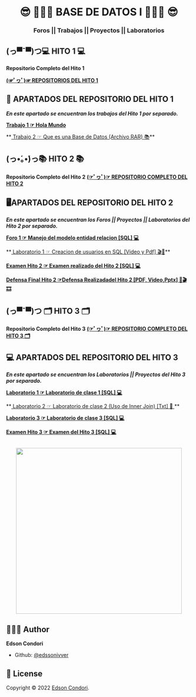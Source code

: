 <h1 align="center"> 😎 👨🏽‍💻​ BASE DE DATOS I 👨🏽‍💻​ 😎​</h1>
<h3 align="center">Foros || Trabajos || Proyectos || Laboratorios </h3>

## (っ▀¯▀)つ💻 HITO 1 💻

**Repositorio Completo del Hito 1**

<A href="https://github.com/edssonivver/BASE-DE-DATOS-1/tree/main/hito_1"> **(☞ﾟヮﾟ)☞ REPOSITORIOS DEL HITO 1**  </A>


## 🚀 APARTADOS DEL REPOSITORIO DEL HITO 1

***En este apartado se encuentran los trabajos del Hito 1 por separado.***


**<A href="https://github.com/edssonivver/BASE-DE-DATOS-1/blob/main/hito_1/HOLA_MUNDO2.txt"> Trabajo 1 ☞ Hola Mundo </A>**
<p> **<A href="https://github.com/edssonivver/BASE-DE-DATOS-1/blob/main/hito_1/QUE_ES_UNA_BASE_DE_DATOS.docx"> Trabajo 2 ☞ Que es una Base de Datos   (Archivo RAR) 📚​</A>**
</p>


## (っ•́｡•́)っ📚  HITO 2 📚

**Repositorio Completo del Hito 2**
<A href="https://github.com/edssonivver/BASE-DE-DATOS-1/tree/main/Hito_2"> **(☞ﾟヮﾟ)☞ REPOSITORIO COMPLETO DEL HITO 2**  </A>

## ​🖥️​ APARTADOS DEL REPOSITORIO DEL HITO 2

***En este apartado se encuentran los Foros || Proyectos || Laboratorios del Hito 2 por separado.***


**<A href="https://github.com/edssonivver/BASE-DE-DATOS-1/tree/main/Hito_2/Foros/FORO1"> Foro 1 ☞   Manejo del modelo entidad relacion [SQL] 💻 </A>**
<p> **<A href="https://github.com/edssonivver/BASE-DE-DATOS-1/tree/main/Hito_2/Laboratorios/LAB1"> Laboratorio 1 ☞ Creacion de usuarios en SQL [Video y Pdf] 🎬​📙​</A>**

**<A href="https://github.com/edssonivver/BASE-DE-DATOS-1/tree/main/Hito_2/ExamenH2">Examen Hito 2 ☞ Examen realizado del Hito 2 [SQL] 💻</A>**

**<A href="https://github.com/edssonivver/BASE-DE-DATOS-1/tree/main/Hito_2/DefensaH2/DefensaFinalH2">Defensa Final Hito 2 ☞Defensa Realizadadel Hito 2 [PDF, Video,Pptx] ​📙​🎬 🎞️​</A>**
</p>


## (っ▀¯▀)つ 🗂️​ HITO 3 🗂️​

**Repositorio Completo del Hito 3**
<A href="https://github.com/edssonivver/BASE-DE-DATOS-1/tree/main/Hito3"> **(☞ﾟヮﾟ)☞ REPOSITORIO COMPLETO DEL HITO 3 🗂️​**  </A>

## ​💻​​ APARTADOS DEL REPOSITORIO DEL HITO 3

***En este apartado se encuentran los Laboratorios || Proyectos del Hito 3 por separado.***


**<A href="https://github.com/edssonivver/BASE-DE-DATOS-1/tree/main/Hito3/Labs/Lab1"> Laboratorio 1 ☞   Laboratorio de clase 1 [SQL] 💻 </A>**
<p> **<A href="https://github.com/edssonivver/BASE-DE-DATOS-1/tree/main/Hito3/Labs/Lab2"> Laboratorio 2 ☞ Laboratorio de clase 2 (Uso de Inner Join) [Txt] 📄​ </A>**

**<A href="https://github.com/edssonivver/BASE-DE-DATOS-1/tree/main/Hito3/Labs/Lab3">Laboratorio 3 ☞ Laboratorio de clase 3 [SQL] 💻</A>**

**<A href="https://github.com/edssonivver/BASE-DE-DATOS-1/tree/main/Hito_2/DefensaH2/DefensaFinalH2">Examen Hito 3 ☞ Examen del Hito 3 [SQL] 💻</A>**
</p>

## 

<p align="center">
    <img src="https://lh3.googleusercontent.com/XSDv6XYZ973bdxMBDJ1adLHpSSUv4vsZJaePpms21eZDl-27JIfTHIYXnnudwPfAg_1-59bKAarMhWGNagsTR2Gq0pAWBUw6CwYwH2V0TzDXZT9z1fKvr1vCOrk8nxZ-U7wVfOJq" width="450">
</p>


## 🧑🏻‍💻 Author

**Edson Condori**
- Github: [@edssonivver](https://github.com/edssonivver)

## 📝 License

Copyright © 2022 [Edson Condori](https://github.com/edssonivver).
